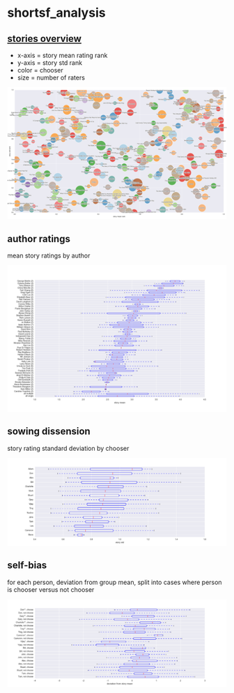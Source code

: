 # shortsf_analysis

## [stories overview](images/stories_plot.png)

- x-axis = story mean rating rank
- y-axis = story std rank
- color  = chooser
- size   = number of raters

![stories plot](images/stories_plot.png)

## author ratings

mean story ratings by author

![author means](images/author_means.png)

## sowing dissension

story rating standard deviation by chooser

![chooser stds](images/chooser_stds.png)

## self-bias

for each person, deviation from group mean, split into cases where
person is chooser versus not chooser

![chooser self-bias](images/chooser_self_bias.png)
